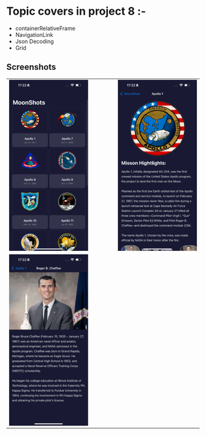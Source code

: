 # Topic covers in project 8 :-

- containerRelativeFrame
- NavigationLink
- Json Decoding
- Grid

## Screenshots
<table align="center">
  <tr>
    <td><img src="ScreenShots/IMG_2900.PNG" width="300"></td>
    <td style="width: 50px;"></td>
    <td><img src="ScreenShots/IMG_2901.PNG" width="300"></td>
  </tr>
   <tr>
    <td><img src="ScreenShots/IMG_2902.PNG" width="300"></td>
    <td style="width: 50px;"></td>
  </tr>
  
</table>
